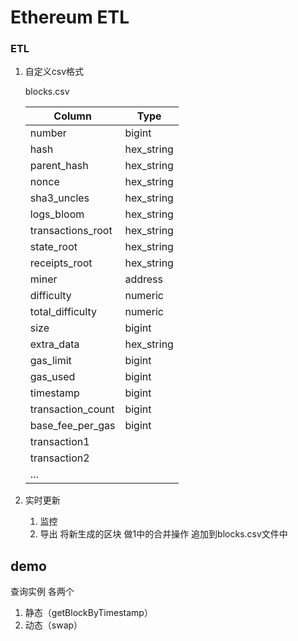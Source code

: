 # Ethereum ETL

###  ETL

1. 自定义csv格式  

   blocks.csv

   | Column            | Type       |
   | ----------------- | ---------- |
   | number            | bigint     |
   | hash              | hex_string |
   | parent_hash       | hex_string |
   | nonce             | hex_string |
   | sha3_uncles       | hex_string |
   | logs_bloom        | hex_string |
   | transactions_root | hex_string |
   | state_root        | hex_string |
   | receipts_root     | hex_string |
   | miner             | address    |
   | difficulty        | numeric    |
   | total_difficulty  | numeric    |
   | size              | bigint     |
   | extra_data        | hex_string |
   | gas_limit         | bigint     |
   | gas_used          | bigint     |
   | timestamp         | bigint     |
   | transaction_count | bigint     |
   | base_fee_per_gas  | bigint     |
   | transaction1      |            |
   | transaction2      |            |
   | ...               |            |

2. 实时更新

   1. 监控 
   2. 导出 将新生成的区块  做1中的合并操作 追加到blocks.csv文件中

## demo

查询实例 各两个 

1. 静态（getBlockByTimestamp）
2. 动态（swap）
